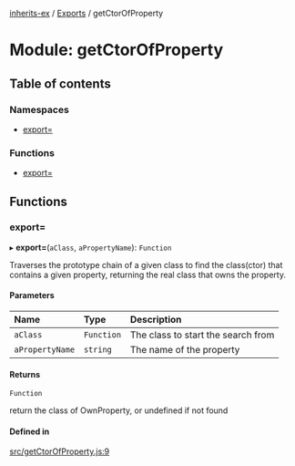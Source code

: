 [inherits-ex](../README.md) / [Exports](../modules.md) / getCtorOfProperty

# Module: getCtorOfProperty

## Table of contents

### Namespaces

- [export&#x3D;](getCtorOfProperty.export_.md)

### Functions

- [export&#x3D;](getCtorOfProperty.md#export&#x3D;)

## Functions

### export&#x3D;

▸ **export=**(`aClass`, `aPropertyName`): `Function`

Traverses the prototype chain of a given class to find the class(ctor) that contains a given property, returning the real class that owns the property.

#### Parameters

| Name | Type | Description |
| :------ | :------ | :------ |
| `aClass` | `Function` | The class to start the search from |
| `aPropertyName` | `string` | The name of the property |

#### Returns

`Function`

return the class of OwnProperty, or undefined if not found

#### Defined in

[src/getCtorOfProperty.js:9](https://github.com/snowyu/inherits-ex.js/blob/5942071/src/getCtorOfProperty.js#L9)

